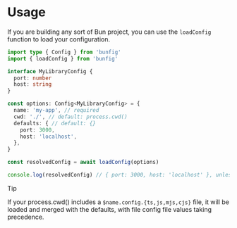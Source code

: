 # Usage

If you are building any sort of Bun project, you can use the `loadConfig` function to load your configuration.

```ts
import type { Config } from 'bunfig'
import { loadConfig } from 'bunfig'

interface MyLibraryConfig {
  port: number
  host: string
}

const options: Config<MyLibraryConfig> = {
  name: 'my-app', // required
  cwd: './', // default: process.cwd()
  defaults: { // default: {}
    port: 3000,
    host: 'localhost',
  },
}

const resolvedConfig = await loadConfig(options)

console.log(resolvedConfig) // { port: 3000, host: 'localhost' }, unless a config file is found
```

> [!TIP]
> If your process.cwd() includes a `$name.config.{ts,js,mjs,cjs}` file, it will be loaded and merged with the defaults, with file config file values taking precedence.

